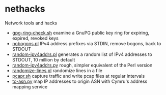 # nethacks

Network tools and hacks

* [gpg-ring-check.sh](gpg-ring-check.sh) examine a GnuPG public key ring for expiring, expired, revoked keys
* [nobogons.pl](nobogons.pl) IPv4 address prefixes via STDIN, remove bogons, back to STDOUT
* [random-ipv4addrs.pl](random-ipv4addrs.pl) generates a random list of IPv4 addresses to STDOUT, 10 million by default
* [random-ipv4addrs.py](random-ipv4addrs.py) rough, simpler equivalent of the Perl version
* [randomize-lines.pl](randomize-lines.pl) randomize lines in a file
* [pcapr.sh](pcapr.sh) capture traffic and write pcap files at regular intervals
* [tc-asn.py](tc-asn.py) map IP addresses to origin ASN with Cymru's address mapping service
